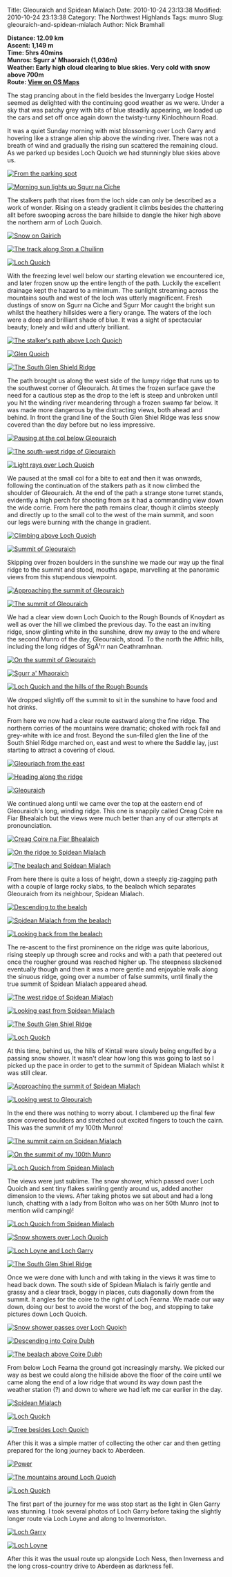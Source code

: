 Title: Gleouraich and Spidean Mialach
Date: 2010-10-24 23:13:38
Modified: 2010-10-24 23:13:38
Category: The Northwest Highlands
Tags: munro
Slug: gleouraich-and-spidean-mialach
Author: Nick Bramhall

**Distance: 12.09 km  
Ascent: 1,149 m  
Time: 5hrs 40mins  
Munros: Sgurr a' Mhaoraich (1,036m)  
Weather: Early high cloud clearing to blue skies. Very cold with snow above 700m  
Route: [View on OS Maps](https://www.invertedworld.co.uk/hillwalking/hillwalk/337)**



The stag prancing about in the field besides the Invergarry Lodge Hostel seemed as delighted with the continuing good weather as we were. Under a sky that was patchy grey with bits of blue steadily appearing, we loaded up the cars and set off once again down the twisty-turny Kinlochhourn Road. 

<!--more-->

It was a quiet Sunday morning with mist blossoming over Loch Garry and hovering like a strange alien ship above the winding river. There was not a breath of wind and gradually the rising sun scattered the remaining cloud. As we parked up besides Loch Quoich we had stunningly blue skies above us.



[![From the parking spot](https://live.staticflickr.com/1169/5132269259_212c0b9892_b.jpg "From the parking spot")](https://www.flickr.com/photos/black_friction/5132269259/)



[![Morning sun lights up Sgurr na Ciche](https://live.staticflickr.com/4062/5132875460_279898b043_b.jpg "Morning sun lights up Sgurr na Ciche")](https://www.flickr.com/photos/black_friction/5132875460/)



The stalkers path that rises from the loch side can only be described as a work of wonder. Rising on a steady gradient it climbs besides the chattering allt before swooping across the bare hillside to dangle the hiker high above the northern arm of Loch Quoich. 



[![Snow on Gairich](https://live.staticflickr.com/1087/5132281163_0dc54edf84_b.jpg "Snow on Gairich")](https://www.flickr.com/photos/black_friction/5132281163/)



[![The track along Sron a Chuilinn](https://live.staticflickr.com/1169/5132943772_c16087a4d2_b.jpg "The track along Sron a Chuilinn")](https://www.flickr.com/photos/black_friction/5132943772/)



[![Loch Quoich](https://live.staticflickr.com/4050/5132965062_bbf5661c8d_b.jpg "Loch Quoich")](https://www.flickr.com/photos/black_friction/5132965062/)



With the freezing level well below our starting elevation we encountered ice, and later frozen snow up the entire length of the path. Luckily the excellent drainage kept the hazard to a minimum. The sunlight streaming across the mountains south and west of the loch was utterly magnificent. Fresh dustings of snow on Sgurr na Ciche and Sgurr Mor caught the bright sun whilst the heathery hillsides were a fiery orange. The waters of the loch were a deep and brilliant shade of blue. It was a sight of spectacular beauty; lonely and wild and utterly brilliant.



[![The stalker's path above Loch Quoich](https://live.staticflickr.com/1229/5112051071_6160716ce1_b.jpg "The stalker's path above Loch Quoich")](https://www.flickr.com/photos/black_friction/5112051071/)



[![Glen Quoich](https://live.staticflickr.com/1164/5132356067_ee752d409b_b.jpg "Glen Quoich")](https://www.flickr.com/photos/black_friction/5132356067/)



[![The South Glen Shield Ridge](https://live.staticflickr.com/4106/5132994296_2ff81c4ab2_b.jpg "The South Glen Shield Ridge")](https://www.flickr.com/photos/black_friction/5132994296/)



The path brought us along the west side of the lumpy ridge that runs up to the southwest corner of Gleouraich. At times the frozen surface gave the need for a cautious step as the drop to the left is steep and unbroken until you hit the winding river meandering through a frozen swamp far below. It was made more dangerous by the distracting views, both ahead and behind. In front the grand line of the South Glen Shiel Ridge was less snow covered than the day before but no less impressive.



[![Pausing at the col below Gleouraich](https://live.staticflickr.com/1192/5133071434_6fd984a872_b.jpg "Pausing at the col below Gleouraich")](https://www.flickr.com/photos/black_friction/5133071434/)



[![The south-west ridge of Gleouraich](https://live.staticflickr.com/4050/5133076666_ba175e8321_b.jpg "The south-west ridge of Gleouraich")](https://www.flickr.com/photos/black_friction/5133076666/)



[![Light rays over Loch Quoich](https://live.staticflickr.com/1124/5133081386_2245568d07_b.jpg "Light rays over Loch Quoich")](https://www.flickr.com/photos/black_friction/5133081386/)



We paused at the small col for a bite to eat and then it was onwards, following the continuation of the stalkers path as it now climbed the shoulder of Gleouraich. At the end of the path a strange stone turret stands, evidently a high perch for shooting from as it had a commanding view down the wide corrie. From here the path remains clear, though it climbs steeply and directly up to the small col to the west of the main summit, and soon our legs were burning with the change in gradient.



[![Climbing above Loch Quoich](https://live.staticflickr.com/1350/5133102466_d409aaf065_b.jpg "Climbing above Loch Quoich")](https://www.flickr.com/photos/black_friction/5133102466/)



[![Summit of Gleouraich](https://live.staticflickr.com/1429/5132507023_59d2a6ce7a_b.jpg "Summit of Gleouraich")](https://www.flickr.com/photos/black_friction/5132507023/)

 

Skipping over frozen boulders in the sunshine we made our way up the final ridge to the summit and stood, mouths agape, marvelling at the panoramic views from this stupendous viewpoint. 



[![Approaching the summit of Gleouraich](https://live.staticflickr.com/4031/5132528221_16a100417c_b.jpg "Approaching the summit of Gleouraich")](https://www.flickr.com/photos/black_friction/5132528221/)





[![The summit of Gleouraich](https://live.staticflickr.com/4083/5132545223_c090b35e4a_b.jpg "The summit of Gleouraich")](https://www.flickr.com/photos/black_friction/5132545223/)



We had a clear view down Loch Quoich to the Rough Bounds of Knoydart as well as over the hill we climbed the previous day. To the east an inviting ridge, snow glinting white in the sunshine, drew my away to the end where the second Munro of the day, Gleouraich, stood. To the north the Affric hills, including the long ridges of SgÃ¹rr nan Ceathramhnan.



[![On the summit of Gleouraich](https://live.staticflickr.com/1093/5132694485_76e96a0430_b.jpg "On the summit of Gleouraich")](https://www.flickr.com/photos/black_friction/5132694485/)



[![Sgurr a' Mhaoraich](https://live.staticflickr.com/1164/5132715693_e7207c1a7d_b.jpg "Sgurr a' Mhaoraich")](https://www.flickr.com/photos/black_friction/5132715693/)



[![Loch Quoich and the hills of the Rough Bounds](https://live.staticflickr.com/1378/5133311552_aebf5b67b6_b.jpg "Loch Quoich and the hills of the Rough Bounds")](https://www.flickr.com/photos/black_friction/5133311552/)

 

We dropped slightly off the summit to sit in the sunshine to have food and hot drinks.

 

From here we now had a clear route eastward along the fine ridge. The northern corries of the mountains were dramatic; choked with rock fall and grey-white with ice and frost. Beyond the sun-filled glen the line of the South Shiel Ridge marched on, east and west to where the Saddle lay, just starting to attract a covering of cloud.



[![Gleouriach from the east](https://live.staticflickr.com/4017/5133347410_a44d71d416_b.jpg "Gleouriach from the east")](https://www.flickr.com/photos/black_friction/5133347410/)



[![Heading along the ridge](https://live.staticflickr.com/1342/5133369774_e9811b5639_b.jpg "Heading along the ridge")](https://www.flickr.com/photos/black_friction/5133369774/)



[![Gleouraich](https://live.staticflickr.com/1421/5133393430_b0f0d1293a_b.jpg "Gleouraich")](https://www.flickr.com/photos/black_friction/5133393430/)



We continued along until we came over the top at the eastern end of Gleouraich's long, winding ridge. This one is snappily called Creag Coire na Fiar Bhealaich but the views were much better than any of our attempts at pronounciation.



[![Creag Coire na Fiar Bhealaich](https://live.staticflickr.com/4090/5132739669_e5ece0e556_b.jpg "Creag Coire na Fiar Bhealaich")](https://www.flickr.com/photos/black_friction/5132739669/)



[![On the ridge to Spidean Mialach](https://live.staticflickr.com/4064/5133410304_99bb2fa14e_b.jpg "On the ridge to Spidean Mialach")](https://www.flickr.com/photos/black_friction/5133410304/)



[![The bealach and Spidean Mialach](https://live.staticflickr.com/1049/5133430540_140fb6835a_b.jpg "The bealach and Spidean Mialach")](https://www.flickr.com/photos/black_friction/5133430540/)



From here there is quite a loss of height, down a steeply zig-zagging path with a couple of large rocky slabs, to the bealach which separates Gleouraich from its neighbour, Spidean Mialach.



[![Descending to the bealch](https://live.staticflickr.com/4004/5132834549_62c9b9bf96_b.jpg "Descending to the bealch")](https://www.flickr.com/photos/black_friction/5132834549/)



[![Spidean Mialach from the bealach](https://live.staticflickr.com/4036/5133447912_eedce4851e_b.jpg "Spidean Mialach from the bealach")](https://www.flickr.com/photos/black_friction/5133447912/)



[![Looking back from the bealach](https://live.staticflickr.com/1264/5133456950_08a17fd7a0_b.jpg "Looking back from the bealach")](https://www.flickr.com/photos/black_friction/5133456950/)



The re-ascent to the first prominence on the ridge was quite laborious, rising steeply up through scree and rocks and with a path that peetered out once the rougher ground was reached higher up. The steepness slackened eventually though and then it was a more gentle and enjoyable walk along the sinuous ridge, going over a number of false summits, until finally the true summit of Spidean Mialach appeared ahead. 



[![The west ridge of Spidean Mialach](https://live.staticflickr.com/4149/5132894073_9d33e49f19_b.jpg "The west ridge of Spidean Mialach")](https://www.flickr.com/photos/black_friction/5132894073/)



[![Looking east from Spidean Mialach](https://live.staticflickr.com/1370/5133500982_08a22effe0_b.jpg "Looking east from Spidean Mialach")](https://www.flickr.com/photos/black_friction/5133500982/)



[![The South Glen Shiel Ridge](https://live.staticflickr.com/1438/5133505700_41b15906ba_b.jpg "The South Glen Shiel Ridge")](https://www.flickr.com/photos/black_friction/5133505700/)



[![Loch Quoich](http://farm5.static.flickr.com/4029/5132888115_1060145500_b.jpg "Loch Quoich")](http://www.flickr.com/photos/53725815@N00/5132888115)



At this time, behind us, the hills of Kintail were slowly being engulfed by a passing snow shower. It wasn't clear how long this was going to last so I picked up the pace in order to get to the summit of Spidean Mialach whilst it was still clear.



[![Approaching the summit of Spidean Mialach](https://live.staticflickr.com/1421/5133558822_984520375f_b.jpg "Approaching the summit of Spidean Mialach")](https://www.flickr.com/photos/black_friction/5133558822/)



[![Looking west to Gleouraich](https://live.staticflickr.com/1060/5133599610_3c524afc29_b.jpg "Looking west to Gleouraich")](https://www.flickr.com/photos/black_friction/5133599610/)



In the end there was nothing to worry about. I clambered up the final few snow covered boulders and stretched out excited fingers to touch the cairn. This was the summit of my 100th Munro!



[![The summit cairn on Spidean Mialach](https://live.staticflickr.com/1112/5132990215_df15f4f88b_b.jpg "The summit cairn on Spidean Mialach")](https://www.flickr.com/photos/black_friction/5132990215/)



[![On the summit of my 100th Munro](https://live.staticflickr.com/4107/5133613768_8b28af08bd_b.jpg "On the summit of my 100th Munro")](https://www.flickr.com/photos/black_friction/5133613768/)



[![Loch Quoich from Spidean Mialach](https://live.staticflickr.com/1116/5132977883_e92f74ddbf_b.jpg "Loch Quoich from Spidean Mialach")](https://www.flickr.com/photos/black_friction/5132977883/)



The views were just sublime. The snow shower, which passed over Loch Quoich and sent tiny flakes swirling gently around us, added another dimension to the views. After taking photos we sat about and had a long lunch, chatting with a lady from Bolton who was on her 50th Munro (not to mention wild camping)!



[![Loch Quoich from Spidean Mialach](https://live.staticflickr.com/1334/5133263261_954fce0151_b.jpg "Loch Quoich from Spidean Mialach")](https://www.flickr.com/photos/black_friction/5133263261/)



[![Snow showers over Loch Quoich](https://live.staticflickr.com/4086/5133268693_604fd92b13_b.jpg "Snow showers over Loch Quoich")](https://www.flickr.com/photos/black_friction/5133268693/)



[![Loch Loyne and Loch Garry](https://live.staticflickr.com/4024/5133919166_44d3a378de_b.jpg "Loch Loyne and Loch Garry")](https://www.flickr.com/photos/black_friction/5133919166/)



[![The South Glen Shiel Ridge](https://live.staticflickr.com/1096/5133925828_1fdb1efd87_b.jpg "The South Glen Shiel Ridge")](https://www.flickr.com/photos/black_friction/5133925828/)



Once we were done with lunch and with taking in the views it was time to head back down. The south side of Spidean Mialach is fairly gentle and grassy and a clear track, boggy in places, cuts diagonally down from the summit. It angles for the coire to the right of Loch Fearna. We made our way down, doing our best to avoid the worst of the bog, and stopping to take pictures down Loch Quoich.



[![Snow shower passes over Loch Quoich](https://live.staticflickr.com/4040/5133939292_3fe9ecc8eb_b.jpg "Snow shower passes over Loch Quoich")](https://www.flickr.com/photos/black_friction/5133939292/)



[![Descending into Coire Dubh](https://live.staticflickr.com/4026/5133382805_3b367e727b_b.jpg "Descending into Coire Dubh")](https://www.flickr.com/photos/black_friction/5133382805/)



[![The bealach above Coire Dubh](https://live.staticflickr.com/4003/5133990244_ced46f3074_b.jpg "The bealach above Coire Dubh")](https://www.flickr.com/photos/black_friction/5133990244/)



From below Loch Fearna the ground got increasingly marshy. We picked our way as best we could along the hillside above the floor of the coire until we came along the end of a low ridge that wound its way down past the weather station (?) and down to where we had left me car earlier in the day.



[![Spidean Mialach](https://live.staticflickr.com/4029/5133425161_85a0f086a3_b.jpg "Spidean Mialach")](https://www.flickr.com/photos/black_friction/5133425161/)



[![Loch Quoich](https://live.staticflickr.com/4144/5134037210_8b6d0194bc_b.jpg "Loch Quoich")](https://www.flickr.com/photos/black_friction/5134037210/)



[![Tree besides Loch Quoich](https://live.staticflickr.com/1431/5133461261_ffdef967d9_b.jpg "Tree besides Loch Quoich")](https://www.flickr.com/photos/black_friction/5133461261/)



After this it was a simple matter of collecting the other car and then getting prepared for the long journey back to Aberdeen.



[![Power](https://live.staticflickr.com/1052/5134077676_8d9145334b_b.jpg "Power")](https://www.flickr.com/photos/black_friction/5134077676/)



[![The mountains around Loch Quoich](https://live.staticflickr.com/4091/5133469393_a2e7f0a1c5_b.jpg "The mountains around Loch Quoich")](https://www.flickr.com/photos/black_friction/5133469393/)



[![Loch Quoich](https://live.staticflickr.com/1343/5134082338_71072958a9_b.jpg "Loch Quoich")](https://www.flickr.com/photos/black_friction/5134082338/)



The first part of the journey for me was stop start as the light in Glen Garry was stunning. I took several photos of Loch Garry before taking the slightly longer route via Loch Loyne and along to Invermoriston.



[![Loch Garry](https://live.staticflickr.com/1073/5134103390_303b4ddbc5_b.jpg "Loch Garry")](https://www.flickr.com/photos/black_friction/5134103390/)



[![Loch Loyne](https://live.staticflickr.com/1257/5134115990_062f7d9b26_b.jpg "Loch Loyne")](https://www.flickr.com/photos/black_friction/5134115990/)



After this it was the usual route up alongside Loch Ness, then Inverness and the long cross-country drive to Aberdeen as darkness fell.


